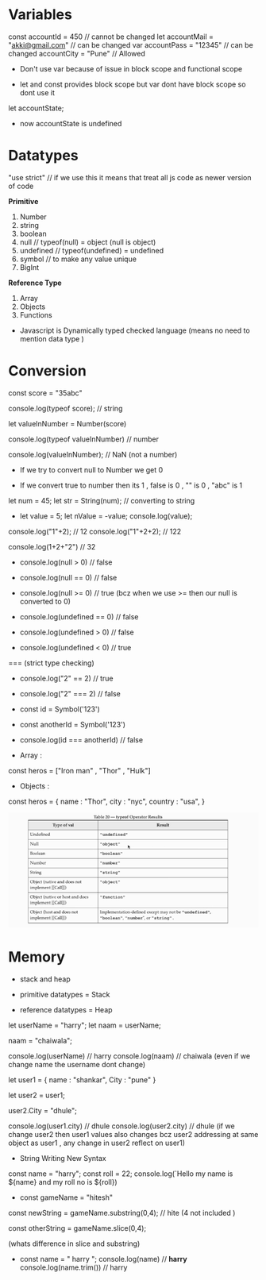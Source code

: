 # Variables

const accountId = 450                   // cannot be changed
let accountMail = "akki@gmail.com"      // can be changed 
var accountPass = "12345"               // can be changed
accountCity = "Pune"                    // Allowed


* Don't use var 
because of issue in block scope and functional scope
- let and const provides block scope but var dont have block scope so dont use it 

let accountState;
- now accountState is undefined


# Datatypes

"use strict"  // if we use this it means that treat all js code as newer version of code 

**Primitive**

1. Number 
2. string
3. boolean
4. null             // typeof(null) = object        (null is object)
5. undefined        // typeof(undefined) = undefined
6. symbol           // to make any value unique
7. BigInt


**Reference Type**

1. Array
2. Objects
3. Functions




* Javascript is Dynamically typed checked language (means no need to mention data type )



# Conversion

const score = "35abc"

console.log(typeof score);          // string

let valueInNumber = Number(score)

console.log(typeof valueInNumber)   // number

console.log(valueInNumber);     // NaN (not a number)

* If we try to convert null to Number we get 0

* If we convert true to number then its 1 , false is 0 , "" is 0 , "abc" is 1

let num = 45;
let str = String(num);   // converting to string



* let value = 5;
let nValue = -value;
console.log(value);


console.log("1"+2);     // 12
console.log("1"+2+2);   // 122

console.log(1+2+"2")    // 32


* console.log(null > 0)     // false
* console.log(null == 0)    // false
* console.log(null >= 0)    // true  (bcz when we use >= then our null is converted to 0)


* console.log(undefined == 0)   // false
* console.log(undefined > 0)    // false
* console.log(undefined < 0)    // true


=== (strict type checking)

* console.log("2" == 2)         // true
* console.log("2" === 2)        // false




* const id = Symbol('123')
* const anotherId = Symbol('123')

* console.log(id === anotherId)     // false


* Array : 

const heros = ["Iron man" , "Thor" , "Hulk"]


* Objects :

const heros = {
    name : "Thor",
    city : "nyc",
    country : "usa",
}


![alt text](image.png)




# Memory

- stack and heap

- primitive datatypes = Stack
- reference datatypes = Heap




let userName = "harry";
let naam = userName;

naam = "chaiwala";

console.log(userName)   // harry
console.log(naam)       // chaiwala (even if we change name the username dont change)





let user1 = {
    name : "shankar",
    City : "pune"
}

let user2 = user1;

user2.City = "dhule";

console.log(user1.city)     // dhule
console.log(user2.city)     // dhule (if we change user2 then user1 values also changes bcz user2 addressing at same object as user1 , any change in user2 reflect on user1)




* String Writing New Syntax

const name = "harry";
const roll = 22;
console.log(`Hello my name is ${name} and my roll no is ${roll})



- const gameName = "hitesh" 

const newString = gameName.substring(0,4);      // hite (4 not included )

const otherString = gameName.slice(0,4);

(whats difference in slice and substring)


- const name = "   harry    ";
console.log(name)                   // __harry__
console.log(name.trim())            // harry



























